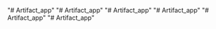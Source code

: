 "# Artifact_app" 
"# Artifact_app" 
"# Artifact_app" 
"# Artifact_app" 
"# Artifact_app" 
"# Artifact_app" 
